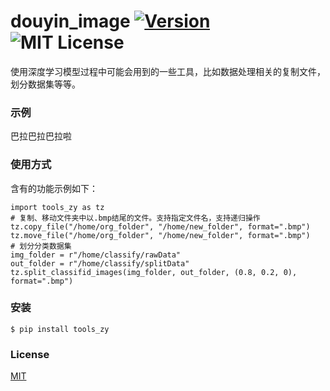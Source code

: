 # douyin_image [![Version][version-badge]][version-link] ![MIT License][license-badge]


使用深度学习模型过程中可能会用到的一些工具，比如数据处理相关的复制文件，划分数据集等等。

### 示例

巴拉巴拉巴拉啦

### 使用方式
含有的功能示例如下：
```
import tools_zy as tz
# 复制、移动文件夹中以.bmp结尾的文件。支持指定文件名，支持递归操作
tz.copy_file("/home/org_folder", "/home/new_folder", format=".bmp")
tz.move_file("/home/org_folder", "/home/new_folder", format=".bmp")
# 划分分类数据集
img_folder = r"/home/classify/rawData"
out_folder = r"/home/classify/splitData"
tz.split_classifid_images(img_folder, out_folder, (0.8, 0.2, 0), format=".bmp")
```


### 安装

```
$ pip install tools_zy
```


### License

[MIT](https://github.com/pythonml/douyin_image/blob/master/LICENSE)


[version-badge]:   https://img.shields.io/badge/version-0.1-brightgreen.svg
[version-link]:    https://pypi.python.org/pypi/douyin_image/
[license-badge]:   https://img.shields.io/github/license/pythonml/douyin_image.svg